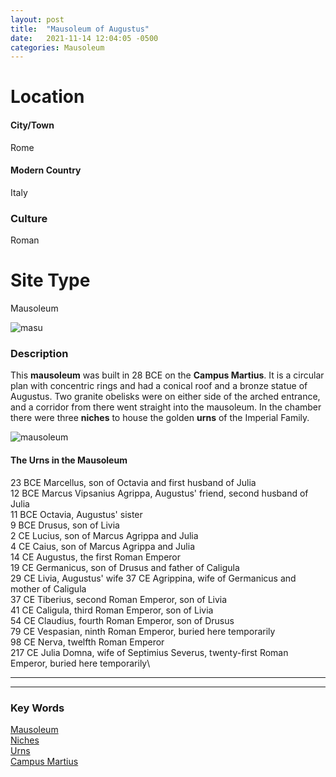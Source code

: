 ```yaml
---
layout: post
title:  "Mausoleum of Augustus"
date:   2021-11-14 12:04:05 -0500
categories: Mausoleum
---
```

# Location
#### City/Town
Rome
#### Modern Country
Italy
### Culture
Roman
# Site Type
Mausoleum

![masu](https://upload.wikimedia.org/wikipedia/commons/thumb/c/cf/Photographs_of_the_Mausoleum_of_Augustus_14_%28cropped%29.jpg/1024px-Photographs_of_the_Mausoleum_of_Augustus_14_%28cropped%29.jpg)

### Description
This **mausoleum** was built in 28 BCE on the **Campus Martius**. It is a circular plan with concentric rings and had a conical roof and a bronze statue of Augustus. Two granite obelisks were on either side of the arched entrance, and a corridor from there went straight into the mausoleum. In the chamber there were three **niches** to house the golden **urns** of the Imperial Family.

![mausoleum](https://www.military-history.us/wp-content/uploads/2014/08/Mausoleum-of-Augustus-1024x714.jpg)

#### The Urns in the Mausoleum
23 BCE Marcellus, son of Octavia and first husband of Julia\
12 BCE Marcus Vipsanius Agrippa, Augustus' friend, second husband of Julia\
11 BCE Octavia, Augustus' sister\
9 BCE Drusus, son of Livia\
2 CE Lucius, son of Marcus Agrippa and Julia\
4 CE Caius, son of Marcus Agrippa and Julia\
14 CE Augustus, the first Roman Emperor\
19 CE Germanicus, son of Drusus and father of Caligula\
29 CE Livia, Augustus' wife
37 CE Agrippina, wife of Germanicus and mother of Caligula\
37 CE Tiberius, second Roman Emperor, son of Livia\
41 CE Caligula, third Roman Emperor, son of Livia\
54 CE Claudius, fourth Roman Emperor, son of Drusus\
79 CE Vespasian, ninth Roman Emperor, buried here temporarily\
98 CE Nerva, twelfth Roman Emperor\
217 CE Julia Domna, wife of Septimius Severus, twenty-first Roman Emperor, buried here temporarily\

---
---
### Key Words
[Mausoleum](https://www.britannica.com/topic/mausoleum)\
[Niches](https://www.britannica.com/technology/niche-architecture)\
[Urns](https://www.britannica.com/topic/cinerary-urn)\
[Campus Martius](https://www.britannica.com/place/Campus-Martius)
